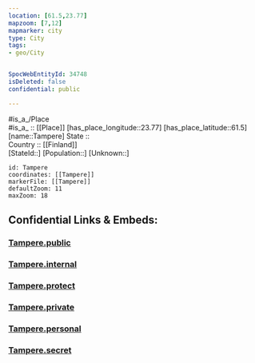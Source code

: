 ```yaml
---
location: [61.5,23.77] 
mapzoom: [7,12] 
mapmarker: city 
type: City
tags:
- geo/City


SpocWebEntityId: 34748
isDeleted: false
confidential: public

---
```

#is_a_/Place  
#is_a_ :: [[Place]] 
[has_place_longitude::23.77] 
[has_place_latitude::61.5] 
[name::Tampere] 
State ::  
Country :: [[Finland]]  
[StateId::] 
[Population::] 
[Unknown::] 


```leaflet
id: Tampere
coordinates: [[Tampere]] 
markerFile: [[Tampere]] 
defaultZoom: 11 
maxZoom: 18
```


## Confidential Links & Embeds: 

### [Tampere.public](/_public/\Earth\Continent\Europe\Europe~North\Finland\Provinces~Finland\Western_Finland\counties~Western_Finland\Pirkanmaa\CityTampere.public.md) 

### [Tampere.internal](/_internal/\Earth\Continent\Europe\Europe~North\Finland\Provinces~Finland\Western_Finland\counties~Western_Finland\Pirkanmaa\CityTampere.internal.md) 

### [Tampere.protect](/_protect/\Earth\Continent\Europe\Europe~North\Finland\Provinces~Finland\Western_Finland\counties~Western_Finland\Pirkanmaa\CityTampere.protect.md) 

### [Tampere.private](/_private/\Earth\Continent\Europe\Europe~North\Finland\Provinces~Finland\Western_Finland\counties~Western_Finland\Pirkanmaa\CityTampere.private.md) 

### [Tampere.personal](/_personal/\Earth\Continent\Europe\Europe~North\Finland\Provinces~Finland\Western_Finland\counties~Western_Finland\Pirkanmaa\CityTampere.personal.md) 

### [Tampere.secret](/_secret/\Earth\Continent\Europe\Europe~North\Finland\Provinces~Finland\Western_Finland\counties~Western_Finland\Pirkanmaa\CityTampere.secret.md)

